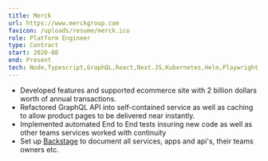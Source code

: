 ```yaml
---
title: Merck
url: https://www.merckgroup.com
favicon: /uploads/resume/merck.ico
role: Platform Engineer
type: Contract
start: 2020-08
end: Present
tech: Node,Typescript,GraphQL,React,Next.JS,Kubernetes,Helm,Playwright,Gitlab,CI,Backstage
---
```


- Developed features and supported ecommerce site with 2 billion dollars worth
  of annual transactions.
- Refactored GraphQL API into self-contained service as well as caching to allow
  product pages to be delivered near instantly.
- Implemented automated End to End tests insuring new code as well as other
  teams services worked with continuity
- Set up [Backstage](https://backstage.io/) to document all services, apps and
  api's, their teams owners etc.
